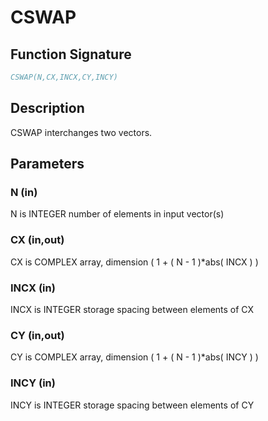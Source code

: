 # CSWAP

## Function Signature

```fortran
CSWAP(N,CX,INCX,CY,INCY)
```

## Description


   CSWAP interchanges two vectors.

## Parameters

### N (in)

N is INTEGER number of elements in input vector(s)

### CX (in,out)

CX is COMPLEX array, dimension ( 1 + ( N - 1 )*abs( INCX ) )

### INCX (in)

INCX is INTEGER storage spacing between elements of CX

### CY (in,out)

CY is COMPLEX array, dimension ( 1 + ( N - 1 )*abs( INCY ) )

### INCY (in)

INCY is INTEGER storage spacing between elements of CY

